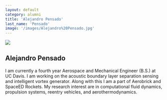 ```yaml
---
layout: default
category: alumni
title: 'Alejandro Pensado'
last_name: 'Pensado'
image: '/images/Alejandro%20Pensado.jpg'
---
```


<img src="{{ page.image }}">

<h2 class="team-title">Alejandro Pensado</h2>
<h4 class="team-position"></h4>
<p>I am currently a fourth year Aerospace and Mechanical Engineer (B.S.) at UC Davis. I am working on the acoustic boundary layer separation sensing and intelligent vortex generator. Along with this I am a part of Aerobrick and SpaceED Rockets. My research interest are in computational fluid dynamics, propulsion systems, reentry vehicles, and aerothermodynamics. </p>
<ul class="team-member-other-info"></ul>